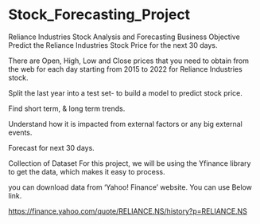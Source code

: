 # Stock_Forecasting_Project
Reliance Industries Stock Analysis and Forecasting
Business Objective
Predict the Reliance Industries Stock Price for the next 30 days.

There are Open, High, Low and Close prices that you need to obtain from the web for each day starting from 2015 to 2022 for Reliance Industries stock.

Split the last year into a test set- to build a model to predict stock price.

Find short term, & long term trends.

Understand how it is impacted from external factors or any big external events.

Forecast for next 30 days.

Collection of Dataset
For this project, we will be using the Yfinance library to get the data, which makes it easy to process.

 you can download data from ‘Yahoo! Finance’ website. You can use Below link.

https://finance.yahoo.com/quote/RELIANCE.NS/history?p=RELIANCE.NS
